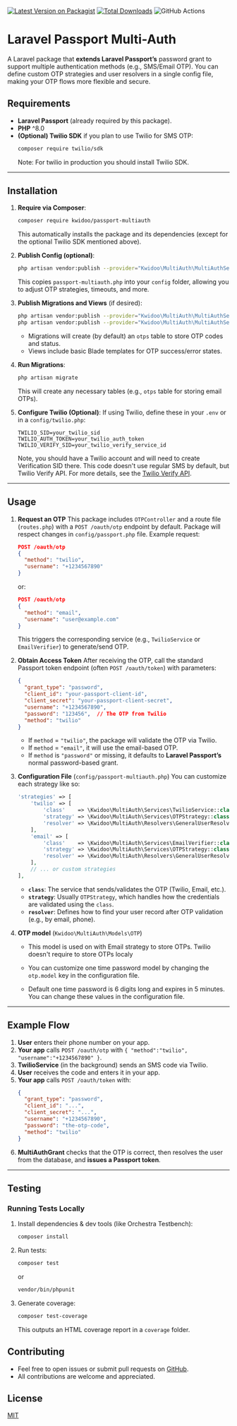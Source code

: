 [![Latest Version on Packagist](https://img.shields.io/packagist/v/kwidoo/passport-multiauth.svg?style=flat-square)](https://packagist.org/packages/kwidoo/passport-multiauth)
[![Total Downloads](https://img.shields.io/packagist/dt/kwidoo/passport-multiauth.svg?style=flat-square)](https://packagist.org/packages/kwidoo/passport-multiauth)
![GitHub Actions](https://github.com/kwidoo/passport-multiauth/actions/workflows/main.yml/badge.svg)


# Laravel Passport Multi-Auth

A Laravel package that **extends Laravel Passport’s** password grant to support multiple authentication methods (e.g., SMS/Email OTP). You can define custom OTP strategies and user resolvers in a single config file, making your OTP flows more flexible and secure.

## Requirements

- **Laravel Passport** (already required by this package).
- **PHP** ^8.0
- **(Optional) Twilio SDK** if you plan to use Twilio for SMS OTP:
  ```bash
  composer require twilio/sdk
  ```
  Note: For twilio in production you should install Twilio SDK.


---

## Installation

1. **Require via Composer**:
   ```bash
   composer require kwidoo/passport-multiauth
   ```
   This automatically installs the package and its dependencies (except for the optional Twilio SDK mentioned above).

2. **Publish Config (optional)**:
   ```bash
   php artisan vendor:publish --provider="Kwidoo\MultiAuth\MultiAuthServiceProvider" --tag=config
   ```
   This copies `passport-multiauth.php` into your `config` folder, allowing you to adjust OTP strategies, timeouts, and more.

3. **Publish Migrations and Views** (if desired):
   ```bash
   php artisan vendor:publish --provider="Kwidoo\MultiAuth\MultiAuthServiceProvider" --tag=migrations
   php artisan vendor:publish --provider="Kwidoo\MultiAuth\MultiAuthServiceProvider" --tag=views
   ```
   - Migrations will create (by default) an `otps` table to store OTP codes and status.
   - Views include basic Blade templates for OTP success/error states.

4. **Run Migrations**:
   ```bash
   php artisan migrate
   ```
   This will create any necessary tables (e.g., `otps` table for storing email OTPs).

5. **Configure Twilio (Optional)**:
   If using Twilio, define these in your `.env` or in a `config/twilio.php`:
   ```env
   TWILIO_SID=your_twilio_sid
   TWILIO_AUTH_TOKEN=your_twilio_auth_token
   TWILIO_VERIFY_SID=your_twilio_verify_service_id
   ```
   Note, you should have a Twilio account and will need to create Verification SID there. This code doesn't use regular SMS by default, but Twilio Verify API.
   For more details, see the [Twilio Verify API](https://www.twilio.com/docs/verify/api).
---

## Usage

1. **Request an OTP**
   This package includes `OTPController` and a route file (`routes.php`) with a `POST /oauth/otp` endpoint by default. Package will respect changes in `config/passport.php` file.
   Example request:
   ```json
   POST /oauth/otp
   {
     "method": "twilio",
     "username": "+1234567890"
   }
   ```
   or:
   ```json
   POST /oauth/otp
   {
     "method": "email",
     "username": "user@example.com"
   }
   ```
   This triggers the corresponding service (e.g., `TwilioService` or `EmailVerifier`) to generate/send OTP.

2. **Obtain Access Token**
   After receiving the OTP, call the standard Passport token endpoint (often `POST /oauth/token`) with parameters:
   ```json
   {
     "grant_type": "password",
     "client_id": "your-passport-client-id",
     "client_secret": "your-passport-client-secret",
     "username": "+1234567890",
     "password": "123456",  // The OTP from Twilio
     "method": "twilio"
   }
   ```
   - If `method` = `"twilio"`, the package will validate the OTP via Twilio.
   - If `method` = `"email"`, it will use the email-based OTP.
   - If `method` is `"password"` or missing, it defaults to **Laravel Passport’s** normal password-based grant.

3. **Configuration File** (`config/passport-multiauth.php`)
   You can customize each strategy like so:
   ```php
   'strategies' => [
       'twilio' => [
           'class'    => \Kwidoo\MultiAuth\Services\TwilioService::class,
           'strategy' => \Kwidoo\MultiAuth\Services\OTPStrategy::class,
           'resolver' => \Kwidoo\MultiAuth\Resolvers\GeneralUserResolver::class,
       ],
       'email' => [
           'class'    => \Kwidoo\MultiAuth\Services\EmailVerifier::class,
           'strategy' => \Kwidoo\MultiAuth\Services\OTPStrategy::class,
           'resolver' => \Kwidoo\MultiAuth\Resolvers\GeneralUserResolver::class,
       ],
       // ... or custom strategies
   ],
   ```
   - **`class`**: The service that sends/validates the OTP (Twilio, Email, etc.).
   - **`strategy`**: Usually `OTPStrategy`, which handles how the credentials are validated using the `class`.
   - **`resolver`**: Defines how to find your user record after OTP validation (e.g., by email, phone).

4. **OTP model** (`Kwidoo\MultiAuth\Models\OTP`)
   - This model is used on with Email strategy to store OTPs. Twilio doesn't require to store OTPs localy
   - You can customize one time password model by changing the `otp.model` key in the configuration file.

   - Default one time password is 6 digits long and expires in 5 minutes. You can change these values in the configuration file.
---

## Example Flow

1. **User** enters their phone number on your app.
2. **Your app** calls `POST /oauth/otp` with `{ "method":"twilio", "username":"+1234567890" }`.
3. **TwilioService** (in the background) sends an SMS code via Twilio.
4. **User** receives the code and enters it in your app.
5. **Your app** calls `POST /oauth/token` with:
   ```json
   {
     "grant_type": "password",
     "client_id": "...",
     "client_secret": "...",
     "username": "+1234567890",
     "password": "the-otp-code",
     "method": "twilio"
   }
   ```
6. **MultiAuthGrant** checks that the OTP is correct, then resolves the user from the database, and **issues a Passport token**.

---

## Testing

### Running Tests Locally

1. Install dependencies & dev tools (like Orchestra Testbench):
   ```bash
   composer install
   ```
2. Run tests:
   ```bash
   composer test
   ```
   or
   ```bash
   vendor/bin/phpunit
   ```
3. Generate coverage:
   ```bash
   composer test-coverage
   ```
   This outputs an HTML coverage report in a `coverage` folder.

## Contributing

- Feel free to open issues or submit pull requests on [GitHub](https://github.com/kwidoo/passport-multi-auth).
- All contributions are welcome and appreciated.

## License

[MIT](LICENSE)
